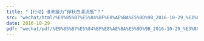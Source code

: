 ```yaml
---
title: "【行动】谁来接力“撑秋白漂流瓶”？"
src: "wechat/html/%E9%85%B7%E5%84%BF%E8%AE%BA%E5%9D%9B_2016-10-29_%E3%80%90%E8%A1%8C%E5%8A%A8%E3%80%91%E8%B0%81%E6%9D%A5%E6%8E%A5%E5%8A%9B%E2%80%9C%E6%92%91%E7%A7%8B%E7%99%BD%E6%BC%82%E6%B5%81%E7%93%B6%E2%80%9D%EF%BC%9F.html"
date: 2016-10-29
pdf: "wechat/pdf/%E9%85%B7%E5%84%BF%E8%AE%BA%E5%9D%9B_2016-10-29_%E3%80%90%E8%A1%8C%E5%8A%A8%E3%80%91%E8%B0%81%E6%9D%A5%E6%8E%A5%E5%8A%9B%E2%80%9C%E6%92%91%E7%A7%8B%E7%99%BD%E6%BC%82%E6%B5%81%E7%93%B6%E2%80%9D%EF%BC%9F.pdf"
---
```

